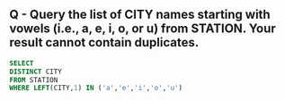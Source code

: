 ## Q - Query the list of CITY names starting with vowels (i.e., a, e, i, o, or u) from STATION. Your result cannot contain duplicates.

```sql
SELECT 
DISTINCT CITY
FROM STATION 
WHERE LEFT(CITY,1) IN ('a','e','i','o','u')

